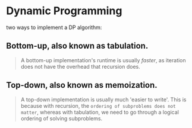 # Dynamic Programming

two ways to implement a DP algorithm:
## Bottom-up, also known as tabulation.
> A bottom-up implementation's runtime is usually *faster*, as iteration does not have the overhead that recursion does.
## Top-down, also known as memoization.
> A top-down implementation is usually much 'easier to write'. This is because with recursion, the `ordering of subproblems does not matter`, whereas with tabulation, we need to go through a logical ordering of solving subproblems.